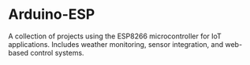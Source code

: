 # Arduino-ESP
A collection of projects using the ESP8266 microcontroller for IoT applications. Includes weather monitoring, sensor integration, and web-based control systems.
